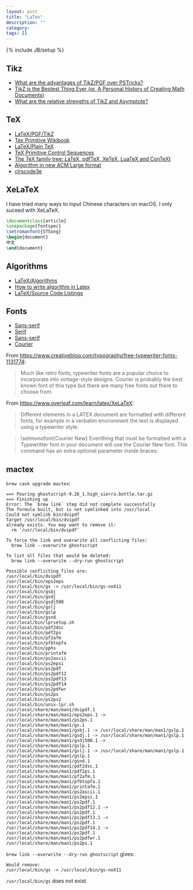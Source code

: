 ```yaml
---
layout: post
title: "LaTex"
description: ""
category:
tags: []
---
```

{% include JB/setup %}


## Tikz

- [What are the advantages of TikZ/PGF over PSTricks?](https://tex.stackexchange.com/questions/6676/what-are-the-advantages-of-tikz-pgf-over-pstricks?noredirect=1&lq=1)
- [TikZ is the Bestest Thing Ever (or, A Personal History of Creating Math Documents)](https://mathdancing.wordpress.com/2012/09/07/personal-history-of-creating-math-documents/)
- [What are the relative strengths of TikZ and Asymptote?](https://tex.stackexchange.com/questions/39577/what-are-the-relative-strengths-of-tikz-and-asymptote)

## TeX
- [LaTeX/PGF/TikZ](https://en.wikibooks.org/wiki/LaTeX/PGF/TikZ)
- [Tex Primitive Wikibook](https://en.wikibooks.org/wiki/TeX)
- [LaTeX/Plain TeX](https://en.wikibooks.org/wiki/LaTeX/Plain_TeX)
- [TeX Primitive Control Sequences](http://www.tug.org/utilities/plain/cseq.html)
- [The TeX family tree: LaTeX, pdfTeX, XeTeX, LuaTeX and ConTeXt](https://www.overleaf.com/learn/latex/Articles/The_TeX_family_tree:_LaTeX,_pdfTeX,_XeTeX,_LuaTeX_and_ConTeXt)
- [Algorithm in new ACM Large format](https://tex.stackexchange.com/questions/359021/algorithm-in-new-acm-large-format)
- [clrscode3e](https://ctan.org/pkg/clrscode3e)

## XeLaTeX
I have tried many ways to input Chinese characters on macOS. I only suceed with
XeLaTeX.

```latex
\documentclass{article}
\usepackage{fontspec}
\setromanfont{STSong}
\begin{document}
中文
\end{document}
```

## Algorithms
- [LaTeX/Algorithms](https://en.wikibooks.org/wiki/LaTeX/Algorithms#Typesetting_using_the_algorithm2e_package)
- [How to write algorithm in Latex](http://shantoroy.com/latex/how-to-write-algorithm-in-latex/)
- [LaTeX/Source Code Listings](https://en.wikibooks.org/wiki/LaTeX/Source_Code_Listings#The_minted_package)

## Fonts
- [Sans-serif](https://en.wikipedia.org/wiki/Sans-serif)
- [Serif](https://en.wikipedia.org/wiki/Serif)
- [Sans-serif](https://en.wikipedia.org/wiki/Sans-serif)
- [Courier](https://en.wikipedia.org/wiki/Courier_(typeface))

From https://www.creativebloq.com/typography/free-typewriter-fonts-1131774:
> Much like retro fonts, typewriter fonts are a popular choice to incorporate into vintage-style designs. Courier is probably the best known font of this type but there are many free fonts out there to choose from.

From https://www.overleaf.com/learn/latex/XeLaTeX:
> Different elements in a LATEX document are formatted with different fonts, for example in a verbatim environment the text is displayed using a typewriter style.

> \setmonofont{Courier New}
Everithing that must be formatted with a Typewritter font in your document will use the Courier New font. This command has an extra optional parameter inside braces:

## mactex
`brew cask upgrade mactex`:
```
==> Pouring ghostscript-9.26_1.high_sierra.bottle.tar.gz
==> Finishing up
Error: The `brew link` step did not complete successfully
The formula built, but is not symlinked into /usr/local
Could not symlink bin/dvipdf
Target /usr/local/bin/dvipdf
already exists. You may want to remove it:
  rm '/usr/local/bin/dvipdf'

To force the link and overwrite all conflicting files:
  brew link --overwrite ghostscript

To list all files that would be deleted:
  brew link --overwrite --dry-run ghostscript

Possible conflicting files are:
/usr/local/bin/dvipdf
/usr/local/bin/eps2eps
/usr/local/bin/gs -> /usr/local/bin/gs-noX11
/usr/local/bin/gsbj
/usr/local/bin/gsdj
/usr/local/bin/gsdj500
/usr/local/bin/gslj
/usr/local/bin/gslp
/usr/local/bin/gsnd
/usr/local/bin/lprsetup.sh
/usr/local/bin/pdf2dsc
/usr/local/bin/pdf2ps
/usr/local/bin/pf2afm
/usr/local/bin/pfbtopfa
/usr/local/bin/pphs
/usr/local/bin/printafm
/usr/local/bin/ps2ascii
/usr/local/bin/ps2epsi
/usr/local/bin/ps2pdf
/usr/local/bin/ps2pdf12
/usr/local/bin/ps2pdf13
/usr/local/bin/ps2pdf14
/usr/local/bin/ps2pdfwr
/usr/local/bin/ps2ps
/usr/local/bin/ps2ps2
/usr/local/bin/unix-lpr.sh
/usr/local/share/man/man1/dvipdf.1
/usr/local/share/man/man1/eps2eps.1 -> /usr/local/share/man/man1/ps2ps.1
/usr/local/share/man/man1/gs.1
/usr/local/share/man/man1/gsbj.1 -> /usr/local/share/man/man1/gslp.1
/usr/local/share/man/man1/gsdj.1 -> /usr/local/share/man/man1/gslp.1
/usr/local/share/man/man1/gsdj500.1 -> /usr/local/share/man/man1/gslp.1
/usr/local/share/man/man1/gslj.1 -> /usr/local/share/man/man1/gslp.1
/usr/local/share/man/man1/gslp.1
/usr/local/share/man/man1/gsnd.1
/usr/local/share/man/man1/pdf2dsc.1
/usr/local/share/man/man1/pdf2ps.1
/usr/local/share/man/man1/pf2afm.1
/usr/local/share/man/man1/pfbtopfa.1
/usr/local/share/man/man1/printafm.1
/usr/local/share/man/man1/ps2ascii.1
/usr/local/share/man/man1/ps2epsi.1
/usr/local/share/man/man1/ps2pdf.1
/usr/local/share/man/man1/ps2pdf12.1 -> /usr/local/share/man/man1/ps2pdf.1
/usr/local/share/man/man1/ps2pdf13.1 -> /usr/local/share/man/man1/ps2pdf.1
/usr/local/share/man/man1/ps2pdf14.1 -> /usr/local/share/man/man1/ps2pdf.1
/usr/local/share/man/man1/ps2pdfwr.1
/usr/local/share/man/man1/ps2ps.1
```

`brew link --overwrite --dry-run ghostscript` gives:
```
Would remove:
/usr/local/bin/gs -> /usr/local/bin/gs-noX11
```

`/usr/local/bin/gs` does not exist.
